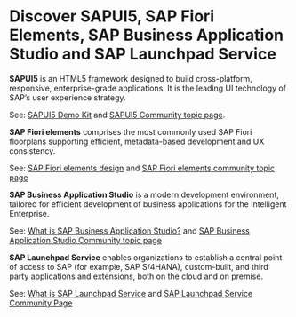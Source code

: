 # Discover SAPUI5, SAP Fiori Elements, SAP Business Application Studio and SAP Launchpad Service

**SAPUI5** is an HTML5 framework designed to build cross-platform, responsive, enterprise-grade applications. It is the leading UI technology of SAP’s user experience strategy.

See: [SAPUI5 Demo Kit](https://ui5.sap.com/) and [SAPUI5 Community topic page](https://community.sap.com/topics/ui5).

**SAP Fiori elements** comprises the most commonly used SAP Fiori floorplans supporting efficient, metadata-based development and UX consistency.

See: [SAP Fiori elements design](https://experience.sap.com/fiori-design-web/smart-templates/) and [SAP Fiori elements community topic page](https://community.sap.com/topics/fiori-elements)

**SAP Business Application Studio** is a modern development environment, tailored for efficient development of business applications for the Intelligent Enterprise.

See: [What is SAP Business Application Studio?](https://help.sap.com/products/SAP%20Business%20Application%20Studio/9d1db9835307451daa8c930fbd9ab264/8f46c6e6f86641cc900871c903761fd4.html?locale=en-US) and [SAP Business Application Studio Community topic page](https://community.sap.com/topics/business-application-studio)

**SAP Launchpad Service** enables organizations to establish a central point of access to SAP (for example, SAP S/4HANA), custom-built, and third party applications and extensions, both on the cloud and on premise.

See: [What is SAP Launchpad Service](https://help.sap.com/docs/Launchpad_Service/8c8e1958338140699bd4811b37b82ece/9db48fa44f7e4c62a01bc74c82e74e07.html) and [SAP Launchpad Service Community Page](https://community.sap.com/topics/work-zone/standard)
